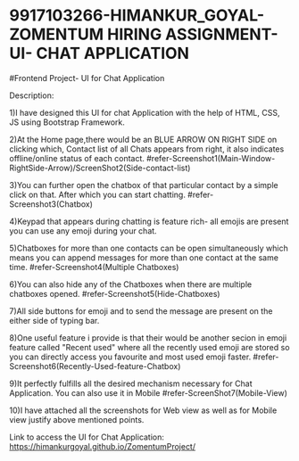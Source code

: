 # 9917103266-HIMANKUR_GOYAL- ZOMENTUM HIRING ASSIGNMENT- UI- CHAT APPLICATION
#Frontend Project- UI for Chat Application

Description:

1)I have designed this UI for chat Application with the help of HTML, CSS, JS using Bootstrap Framework.

2)At the Home page,there would be an BLUE ARROW ON RIGHT SIDE on clicking which, Contact list of all Chats appears from right, it also indicates offline/online status of each contact.     #refer-Screenshot1(Main-Window-RightSide-Arrow)/ScreenShot2(Side-contact-list)

3)You can further open the chatbox of that particular contact by a simple click on that. After which you can start chatting.    #refer-Screenshot3(Chatbox)

4)Keypad that appears during chatting is feature rich- all emojis are present you can use any emoji during your chat.

5)Chatboxes for more than one contacts can be open simultaneously which means you can append messages for more than one contact at the same time. 
       #refer-Screenshot4(Multiple Chatboxes)

6)You can also hide any of the Chatboxes when there are multiple chatboxes opened.     #refer-Screenshot5(Hide-Chatboxes)

7)All side buttons for emoji and to send the message are present on the either side of typing bar. 

8)One useful feature i provide is that their would be another secion in emoji feature called "Recent used" where all the recently used emoji are stored so you can directly 
  access you favourite and most used emoji faster.     #refer-Screenshot6(Recently-Used-feature-Chatbox)

9)It perfectly fulfills all the desired mechanism necessary for Chat Application. You can also use it in Mobile    #refer-ScreenShot7(Mobile-View)

10)I have attached all the screenshots for Web view as well as for Mobile view justify above mentioned points.


Link to access the UI for Chat Application: https://himankurgoyal.github.io/ZomentumProject/

